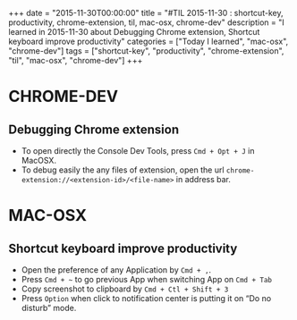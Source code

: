 +++
date = "2015-11-30T00:00:00"
title = "#TIL 2015-11-30 : shortcut-key, productivity, chrome-extension, til, mac-osx, chrome-dev"
description = "I learned in 2015-11-30 about Debugging Chrome extension, Shortcut keyboard improve productivity"
categories = ["Today I learned", "mac-osx", "chrome-dev"]
tags = ["shortcut-key", "productivity", "chrome-extension", "til", "mac-osx", "chrome-dev"]
+++


# CHROME-DEV

## Debugging Chrome extension

- To open directly the Console Dev Tools, press `Cmd + Opt + J` in MacOSX.
- To debug easily the any files of extension, open the url `chrome-extension://<extension-id>/<file-name>` in address bar.

# MAC-OSX

## Shortcut keyboard improve productivity

- Open the preference of any Application by `Cmd + ,`.
- Press `Cmd + ~` to go previous App when switching App on `Cmd + Tab`
- Copy screenshot to clipboard by `Cmd + Ctl + Shift + 3`
- Press `Option` when click to notification center is putting it on “Do no disturb” mode.
